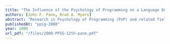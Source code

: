 ```yaml
---
title: "The Influence of the Psychology of Programming on a Language Design: Project Status Report"
authors: [John F. Pane, Brad A. Myers]
abstract: "Research in Psychology of Programming (PoP) and related fields over the past thirty years has identified many important usability issues for programming languages and tools. However, when new programming languages are designed these findings do not seem to have much impact, so popular modern languages continue to exhibit many of the same old problems. This paper reviews the progress of an ongoing project to elevate the influence of PoP on the design of a new programming language. In the context of designing a new programming language for children, we cataloged and interpreted the prior work, performed new studies where questions remained unanswered, and have focused on usability throughout the design. In addition to producing a system that is easier to learn and use than existing systems, we hope to exemplify a process that could be adopted by other language designers to improve the usability of their systems."
publishedAt: "ppig-2000"
year: 2000
url_pdf: "/files/2000-PPIG-12th-pane.pdf"
---
```

